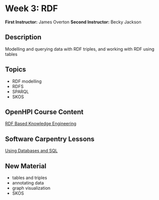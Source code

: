 # Week 3: RDF

**First Instructor:** James Overton
**Second Instructor:** Becky Jackson
	
## Description
Modelling and querying data with RDF triples, and working with RDF using tables

## Topics
- RDF modelling
- RDFS
- SPARQL
- SKOS

## OpenHPI Course Content
[RDF Based Knowledge Engineering](https://open.hpi.de/courses/semanticweb2015/items/2DXVQCd9tgUkhcTQkwpHfd)

## Software Carpentry Lessons
[Using Databases and SQL](http://swcarpentry.github.io/sql-novice-survey/)

## New Material
- tables and triples
- annotating data
- graph visualization
- SKOS
